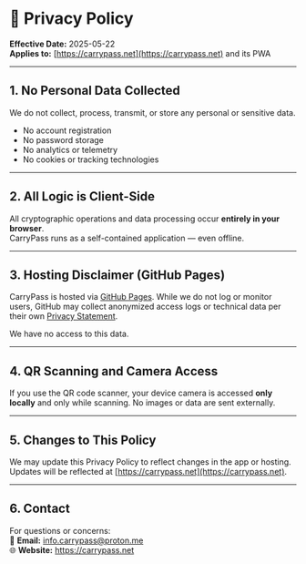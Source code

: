 # 📄 Privacy Policy

**Effective Date:** 2025-05-22  
**Applies to:** [https://carrypass.net](https://carrypass.net) and its PWA

---

## 1. No Personal Data Collected

We do not collect, process, transmit, or store any personal or sensitive data.

- No account registration
- No password storage
- No analytics or telemetry
- No cookies or tracking technologies

---

## 2. All Logic is Client-Side

All cryptographic operations and data processing occur **entirely in your browser**.  
CarryPass runs as a self-contained application — even offline.

---

## 3. Hosting Disclaimer (GitHub Pages)

CarryPass is hosted via [GitHub Pages](https://pages.github.com/). While we do not log or monitor users, GitHub may collect anonymized access logs or technical data per their own [Privacy Statement](https://docs.github.com/en/site-policy/privacy-policies/github-privacy-statement).

We have no access to this data.

---

## 4. QR Scanning and Camera Access

If you use the QR code scanner, your device camera is accessed **only locally** and only while scanning. No images or data are sent externally.

---

## 5. Changes to This Policy

We may update this Privacy Policy to reflect changes in the app or hosting. Updates will be reflected at [https://carrypass.net](https://carrypass.net).

---

## 6. Contact

For questions or concerns:  
📧 **Email:** info.carrypass@proton.me  
🌐 **Website:** https://carrypass.net
